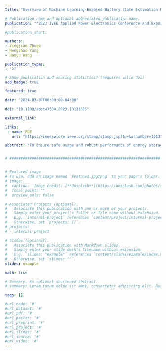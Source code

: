 ```yaml
---
title: "Overview of Machine Learning-Enabled Battery State Estimation Methods"

# Publication name and optional abbreviated publication name.
publication: "*2023 IEEE Applied Power Electronics Conference and Exposition (APEC)*, Orlando, FL, USA, 2023, pp. 3028-3035,. <a href='https://doi.org/10.1109/apec43580.2023.10131605' target='_blank' rel='noopener noreferrer'>10.1109/apec43580.2023.10131605</a>"

#publication_short: 

authors:
- Yingjian Zhuge
- Hengzhao Yang
- Haoyu Wang

publication_types:
- "2"

# Show publication and sharing statistics? (requires valid doi)
add_badge: true

featured: true

date: "2024-03-08T00:00:00-04:00"

doi: "10.1109/apec43580.2023.10131605"

external_link: 

links: 
 - name: PDF
   url: "https://ieeexplore.ieee.org/stamp/stamp.jsp?tp=&arnumber=10131605"

abstract: "To ensure safe usage and robust performance of energy storage batteries, accurate state-of-charge (SOC) and state-of-health (SOH) estimations are required. Due to recent breakthroughs in machine learning and artificial intelligence methods, data-driven methods have attracted increased attention. This paper reports state-of-the-art research progress in machine learning-enabled methods for SOC and SOH estimations. Comprehensive comparisons are made in terms of the dataset, estimation accuracy, and battery type to provide a clear picture for SOC and SOH estimation. Moreover, the challenges and research opportunities on future SOC and SOH estimation are disclosed."


# ####################################################################


# Featured image
# To use, add an image named `featured.jpg/png` to your page's folder. 
# image:
#  caption: 'Image credit: [**Unsplash**](https://unsplash.com/photos/s9CC2SKySJM)'
#  focal_point: ""
#  preview_only: false

# Associated Projects (optional).
#   Associate this publication with one or more of your projects.
#   Simply enter your project's folder or file name without extension.
#   E.g. `internal-project` references `content/project/internal-project/index.md`.
#   Otherwise, set `projects: []`.
# projects:
# - internal-project

# Slides (optional).
#   Associate this publication with Markdown slides.
#   Simply enter your slide deck's filename without extension.
#   E.g. `slides: "example"` references `content/slides/example/index.md`.
#   Otherwise, set `slides: ""`.
slides: example

math: true

# Summary. An optional shortened abstract.
# summary: Lorem ipsum dolor sit amet, consectetur adipiscing elit. Duis posuere tellus ac convallis placerat. Proin tincidunt magna sed ex sollicitudin condimentum.

tags: []

#url_code: '#'
#url_dataset: '#'
#url_pdf: '#'
#url_poster: '#'
#url_preprint: '#'
#url_project: '#'
#url_slides: '#'
#url_source: '#'
#url_video: '#'
---
```

